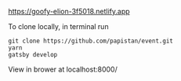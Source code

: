 https://goofy-elion-3f5018.netlify.app

To clone locally, in terminal run

```
git clone https://github.com/papistan/event.git
yarn
gatsby develop
```

View in brower at localhost:8000/
